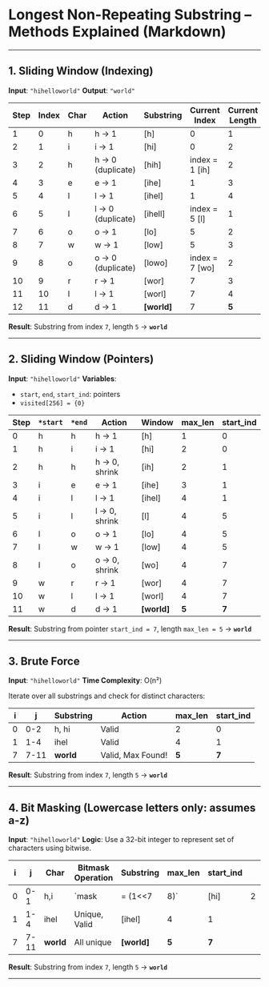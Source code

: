 
# Longest Non-Repeating Substring – Methods Explained (Markdown)

---

## **1. Sliding Window (Indexing)**

**Input**: `"hihelloworld"`
**Output**: `"world"`

| Step | Index | Char | Action            | Substring    | Current Index   | Current Length |
| ---- | ----- | ---- | ----------------- | ------------ | --------------- | -------------- |
| 1    | 0     | h    | h → 1             | \[h]         | 0               | 1              |
| 2    | 1     | i    | i → 1             | \[hi]        | 0               | 2              |
| 3    | 2     | h    | h → 0 (duplicate) | \[hih]       | index = 1 \[ih] | 2              |
| 4    | 3     | e    | e → 1             | \[ihe]       | 1               | 3              |
| 5    | 4     | l    | l → 1             | \[ihel]      | 1               | 4              |
| 6    | 5     | l    | l → 0 (duplicate) | \[ihell]     | index = 5 \[l]  | 1              |
| 7    | 6     | o    | o → 1             | \[lo]        | 5               | 2              |
| 8    | 7     | w    | w → 1             | \[low]       | 5               | 3              |
| 9    | 8     | o    | o → 0 (duplicate) | \[lowo]      | index = 7 \[wo] | 2              |
| 10   | 9     | r    | r → 1             | \[wor]       | 7               | 3              |
| 11   | 10    | l    | l → 1             | \[worl]      | 7               | 4              |
| 12   | 11    | d    | d → 1             | **\[world]** | 7               | **5**          |

**Result**: Substring from index `7`, length `5` → **`world`**

---

## **2. Sliding Window (Pointers)**

**Input**: `"hihelloworld"`
**Variables**:

* `start`, `end`, `start_ind`: pointers
* `visited[256] = {0}`

| Step | `*start` | `*end` | Action        | Window       | max\_len | start\_ind |
| ---- | -------- | ------ | ------------- | ------------ | -------- | ---------- |
| 0    | h        | h      | h → 1         | \[h]         | 1        | 0          |
| 1    | h        | i      | i → 1         | \[hi]        | 2        | 0          |
| 2    | h        | h      | h → 0, shrink | \[ih]        | 2        | 1          |
| 3    | i        | e      | e → 1         | \[ihe]       | 3        | 1          |
| 4    | i        | l      | l → 1         | \[ihel]      | 4        | 1          |
| 5    | i        | l      | l → 0, shrink | \[l]         | 4        | 5          |
| 6    | l        | o      | o → 1         | \[lo]        | 4        | 5          |
| 7    | l        | w      | w → 1         | \[low]       | 4        | 5          |
| 8    | l        | o      | o → 0, shrink | \[wo]        | 4        | 7          |
| 9    | w        | r      | r → 1         | \[wor]       | 4        | 7          |
| 10   | w        | l      | l → 1         | \[worl]      | 4        | 7          |
| 11   | w        | d      | d → 1         | **\[world]** | **5**    | **7**      |

**Result**: Substring from pointer `start_ind = 7`, length `max_len = 5` → **`world`**

---

## **3. Brute Force**

**Input**: `"hihelloworld"`
**Time Complexity**: O(n²)

Iterate over all substrings and check for distinct characters:

| i | j    | Substring | Action            | max\_len | start\_ind |
| - | ---- | --------- | ----------------- | -------- | ---------- |
| 0 | 0-2  | h, hi     | Valid             | 2        | 0          |
| 1 | 1-4  | ihel      | Valid             | 4        | 1          |
| 7 | 7-11 | **world** | Valid, Max Found! | **5**    | **7**      |

**Result**: Substring from index `7`, length `5` → **`world`**

---

## **4. Bit Masking** (Lowercase letters only: assumes a-z)

**Input**: `"hihelloworld"`
**Logic**: Use a 32-bit integer to represent set of characters using bitwise.

| i | j    | Char      | Bitmask Operation | Substring    | max\_len | start\_ind |   |   |
| - | ---- | --------- | ----------------- | ------------ | -------- | ---------- | - | - |
| 0 | 0-1  | h,i       | \`mask            | = (1<<7      | 8)\`     | \[hi]      | 2 | 0 |
| 1 | 1-4  | ihel      | Unique, Valid     | \[ihel]      | 4        | 1          |   |   |
| 7 | 7-11 | **world** | All unique        | **\[world]** | **5**    | **7**      |   |   |


**Result**: Substring from index `7`, length `5` → **`world`**

---


